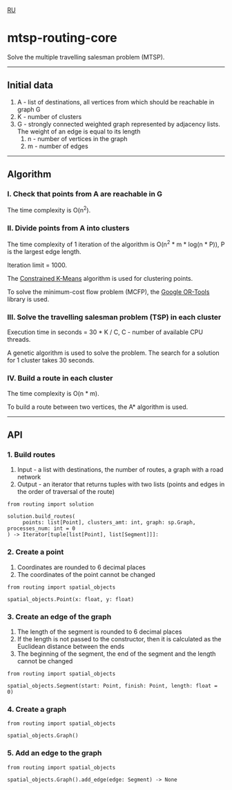 [RU](https://github.com/bkarpov/mtsp-routing-core/blob/main/README.ru.md)

# mtsp-routing-core

Solve the multiple travelling salesman problem (MTSP).

---

## Initial data
1. A - list of destinations, all vertices from which should be reachable in graph G
2. K - number of clusters
3. G - strongly connected weighted graph represented by adjacency lists. The weight of an edge is equal to its length 
   1. n - number of vertices in the graph
   2. m - number of edges

---

## Algorithm

### I. Check that points from A are reachable in G
The time complexity is O(n<sup>2</sup>).

### II. Divide points from A into clusters
The time complexity of 1 iteration of the algorithm is O(n<sup>2</sup> * m * log(n * P)), P is the largest edge length.

Iteration limit = 1000.

The [Constrained K-Means](https://www.microsoft.com/en-us/research/wp-content/uploads/2016/02/tr-2000-65.pdf)
algorithm is used for clustering points.

To solve the minimum-cost flow problem (MCFP), the
[Google OR-Tools](https://developers.google.com/optimization/flow/mincostflow) library is used.

### III. Solve the travelling salesman problem (TSP) in each cluster

Execution time in seconds = 30 * K / C, C - number of available CPU threads.

A genetic algorithm is used to solve the problem. The search for a solution for 1 cluster takes 30 seconds.

### IV. Build a route in each cluster

The time complexity is O(n * m).

To build a route between two vertices, the A* algorithm is used.

---

## API

### 1. Build routes
   1. Input - a list with destinations, the number of routes, a graph with a road network
   2. Output - an iterator that returns tuples with two lists (points and edges in the order of traversal of the route)
```
from routing import solution

solution.build_routes(
     points: list[Point], clusters_amt: int, graph: sp.Graph, processes_num: int = 0
) -> Iterator[tuple[list[Point], list[Segment]]]:
```

### 2. Create a point
   1. Coordinates are rounded to 6 decimal places
   2. The coordinates of the point cannot be changed
```
from routing import spatial_objects

spatial_objects.Point(x: float, y: float)
```

### 3. Create an edge of the graph
   1. The length of the segment is rounded to 6 decimal places
   2. If the length is not passed to the constructor, then it is calculated as the Euclidean distance between the ends
   3. The beginning of the segment, the end of the segment and the length cannot be changed
```
from routing import spatial_objects

spatial_objects.Segment(start: Point, finish: Point, length: float = 0)
```

### 4. Create a graph
```
from routing import spatial_objects

spatial_objects.Graph()
```

### 5. Add an edge to the graph
```
from routing import spatial_objects

spatial_objects.Graph().add_edge(edge: Segment) -> None
```

